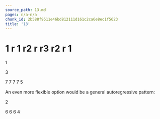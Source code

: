 ```yaml
---
source_path: 13.md
pages: n/a-n/a
chunk_id: 2b588f9511e46bd812111d161c2ca6e8ec1f5623
title: '13'
---
```

# 1 r 1 r2 r r3 r2 r 1

1

3

7 7 7 7 5

An even more ﬂexible option would be a general autoregressive pattern:

2

6 6 6 4
